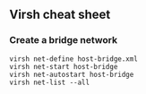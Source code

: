 ## Virsh cheat sheet

### Create a bridge network
```
virsh net-define host-bridge.xml
virsh net-start host-bridge
virsh net-autostart host-bridge
virsh net-list --all
```
